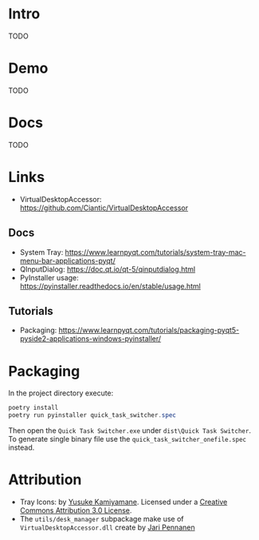# Intro

TODO

# Demo

TODO

# Docs

TODO

# Links

- VirtualDesktopAccessor: https://github.com/Ciantic/VirtualDesktopAccessor

## Docs

- System Tray: https://www.learnpyqt.com/tutorials/system-tray-mac-menu-bar-applications-pyqt/
- QInputDialog: https://doc.qt.io/qt-5/qinputdialog.html
- PyInstaller usage: https://pyinstaller.readthedocs.io/en/stable/usage.html

## Tutorials

- Packaging: https://www.learnpyqt.com/tutorials/packaging-pyqt5-pyside2-applications-windows-pyinstaller/

# Packaging

In the project directory execute:

```powershell
poetry install 
poetry run pyinstaller quick_task_switcher.spec
```

Then open the `Quick Task Switcher.exe` under `dist\Quick Task Switcher`. To generate single binary file use
the `quick_task_switcher_onefile.spec` instead.

# Attribution

- Tray Icons: by [Yusuke Kamiyamane](http://p.yusukekamiyamane.com/). Licensed under a [Creative Commons Attribution 3.0 License](http://creativecommons.org/licenses/by/3.0/).
- The `utils/desk_manager` subpackage make use of `VirtualDesktopAccessor.dll` create by [Jari Pennanen](https://github.com/Ciantic)
  